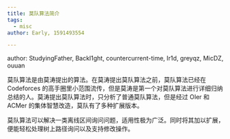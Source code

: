 ```yaml
---
title: 莫队算法简介
tags:
  - misc
author: Early, 1591493554

---
```


author: StudyingFather, Backl1ght, countercurrent-time, Ir1d, greyqz, MicDZ, ouuan

莫队算法是由莫涛提出的算法。在莫涛提出莫队算法之前，莫队算法已经在 Codeforces 的高手圈里小范围流传，但是莫涛是第一个对莫队算法进行详细归纳总结的人。莫涛提出莫队算法时，只分析了普通莫队算法，但是经过 OIer 和 ACMer 的集体智慧改造，莫队有了多种扩展版本。

莫队算法可以解决一类离线区间询问问题，适用性极为广泛。同时将其加以扩展，便能轻松处理树上路径询问以及支持修改操作。
